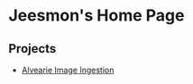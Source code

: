 # Jeesmon's Home Page

## Projects

* [Alvearie Image Ingestion](https://github.com/Alvearie/imaging-ingestion)
